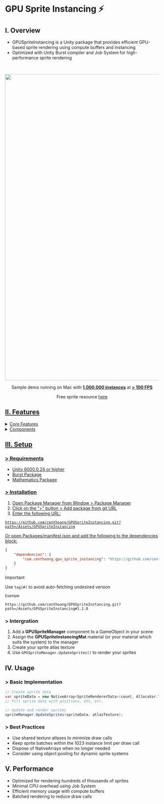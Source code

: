# GPU Sprite Instancing :zap:

## I. Overview

* GPUSpriteInstancing is a Unity package that provides efficient GPU-based sprite rendering using compute buffers and instancing
* Optimized with Unity Burst compiler and Job System for high-performance sprite rendering

<br />

<p align="center">
  <img src="/Assets/DocResources/Gifs/SampleDemo.gif" width="1000"> </p>

<p align="center"> Sample demo running on Mac with <u><strong>1,000,000 instances</strong></u> at <u><strong>> 100 FPS</strong></u> </p>

<p align="center"> Free sprite resource <a href="https://cupnooble.itch.io/sprout-lands-asset-pack">here </p>

## II. Features

  <details>
  <summary>Core Features</summary>
  
  * GPU Instanced Sprite Rendering
  * Batched Drawing System
  * Sprite Atlas Support
  * Memory Management
  * Buffer Management
  * Job System Integration
  * Burst Compilation
  </details>

  <details>
  <summary>Components</summary>

  * GPU Sprite Manager
  * Instance Renderer
  * Custom Shader
  * Sprite Data Structure
  </details>

## III. Setup

### **>** Requirements

* Unity 6000.0.24 or higher
* Burst Package
* Mathematics Package

### **>** Installation

1. Open Package Manager from Window > Package Manager
2. Click on the "+" button > Add package from git URL
3. Enter the following URL:

```
https://github.com/centhoang/GPUSpriteInstancing.git?path=/Assets/GPUSpriteInstancing
```

Or open Packages/manifest.json and add the following to the dependencies block:

```json
{
    "dependencies": {
        "com.centhoang.gpu_sprite_instancing": "https://github.com/centhoang/GPUSpriteInstancing.git?path=/Assets/GPUSpriteInstancing"
    }
}
```

> [!IMPORTANT]
> Use `tag(#)` to avoid auto-fetching undesired version
>
> <sub>Example</sub>
> ```
> https://github.com/centhoang/GPUSpriteInstancing.git?path=/Assets/GPUSpriteInstancing#1.1.0
> ```

### **>** Intergration

1. Add a **GPUSpriteManager** component to a GameObject in your scene
2. Assign the **GPUSpriteInstancingMat** material (or your material which suits the system) to the manager
3. Create your sprite atlas texture
4. Use `GPUSpriteManager.UpdateSprites()` to render your sprites

###

## IV. Usage

### **>** Basic Implementation

```c#
// Create sprite data
var spriteData = new NativeArray<SpriteRendererData>(count, Allocator.Temp);
// Fill sprite data with positions, UVs, etc.

// Update and render sprites
spriteManager.UpdateSprites(spriteData, atlasTexture);

```

###

### **>** Best Practices

- Use shared texture atlases to minimize draw calls
- Keep sprite batches within the 1023 instance limit per draw call
- Dispose of NativeArrays when no longer needed
- Consider using object pooling for dynamic sprite systems

###

## V. Performance

- Optimized for rendering hundreds of thousands of sprites
- Minimal CPU overhead using Job System
- Efficient memory usage with compute buffers
- Batched rendering to reduce draw calls